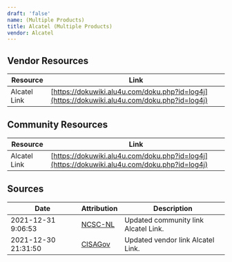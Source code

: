 ```yaml
---
draft: 'false'
name: (Multiple Products)
title: Alcatel (Multiple Products)
vendor: Alcatel
---
```


## Vendor Resources
| Resource | Link |
| --- | --- |
| Alcatel Link | [https://dokuwiki.alu4u.com/doku.php?id=log4j](https://dokuwiki.alu4u.com/doku.php?id=log4j) |

## Community Resources
| Resource | Link |
| --- | --- |
| Alcatel Link | [https://dokuwiki.alu4u.com/doku.php?id=log4j](https://dokuwiki.alu4u.com/doku.php?id=log4j) |


## Sources
| Date | Attribution | Description |
| --- | --- | --- |
| 2021-12-31 9:06:53 | [NCSC-NL](https://github.com/NCSC-NL/log4shell/blob/main/software/README.md) | Updated community link Alcatel Link.  |
| 2021-12-30 21:31:50 | [CISAGov](https://raw.githubusercontent.com/cisagov/log4j-affected-db/develop/README.md) | Updated vendor link Alcatel Link.  |
